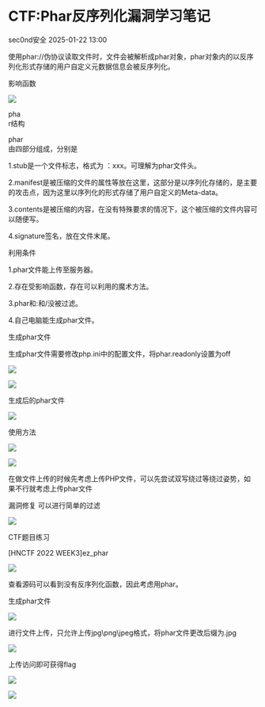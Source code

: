 #  CTF:Phar反序列化漏洞学习笔记   
 sec0nd安全   2025-01-22 13:00  
  
使用phar://伪协议读取文件时，文件会被解析成phar对象，phar对象内的以反序列化形式存储的用户自定义元数据信息会被反序列化。  
  
影响函数  
  
![](https://mmbiz.qpic.cn/sz_mmbiz_png/0LTz7Lex94WW1djaoXnQU2vDC6B8YKicn26SnkCDxiaRB2rkW5dgwxcfUBuG1neQ2dqoTGy3D9sQEwxI3XOq3ngg/640?wx_fmt=png&from=appmsg "")  
  
pha  
r结构  
  
phar  
由四部分组成，分别是  
  
1.stub是一个文件标志，格式为 ：xxx<?php xxx;__HALT_COMPILER();?>。可理解为phar文件头。  
  
2.manifest是被压缩的文件的属性等放在这里，这部分是以序列化存储的，是主要的攻击点，因为这里以序列化的形式存储了用户自定义的Meta-data。  
  
3.contents是被压缩的内容，在没有特殊要求的情况下，这个被压缩的文件内容可以随便写。  
  
4.signature签名，放在文件末尾。  
  
利用条件  
  
1.phar文件能上传至服务器。  
  
2.存在受影响函数，存在可以利用的魔术方法。  
  
3.phar和:和/没被过滤。  
  
4.自己电脑能生成phar文件。  
  
生成phar文件  
  
生成phar文件需要修改php.ini中的配置文件，将phar.readonly设置为off  
  
![](https://mmbiz.qpic.cn/sz_mmbiz_png/0LTz7Lex94WW1djaoXnQU2vDC6B8YKicnAzUe8IJwFbrHkpeVZutkL6Kdz1BsdC6nEjicbFnx5giaFy5OaPcXic2Rg/640?wx_fmt=png&from=appmsg "")  
  
![](https://mmbiz.qpic.cn/sz_mmbiz_png/0LTz7Lex94WW1djaoXnQU2vDC6B8YKicny0M7Ux2J3x2WZY1rVO516a2xNtU8RpBUVPAia4UuRV89BetojJ2wveg/640?wx_fmt=png&from=appmsg "")  
  
生成后的phar文件  
  
![](https://mmbiz.qpic.cn/sz_mmbiz_png/0LTz7Lex94WW1djaoXnQU2vDC6B8YKicnXTj98btPzt7pIhqe87Dt3KibUcBWDomvHXKNyicwp4CAxt7h1JrhBVRg/640?wx_fmt=png&from=appmsg "")  
  
使用方法  
  
  
![](https://mmbiz.qpic.cn/sz_mmbiz_png/0LTz7Lex94WW1djaoXnQU2vDC6B8YKicnfWfa6vQp9uAPR39C2UwLAM1icxUjQTjckosjJiavy5UciaEUgZeKthichQ/640?wx_fmt=png&from=appmsg "")  
  
![](https://mmbiz.qpic.cn/sz_mmbiz_png/0LTz7Lex94WW1djaoXnQU2vDC6B8YKicniaxG1ILma9SZMd7OYYrmJAH2nuBdE0UicyH4HS6hXR5L5IFica43z3HpA/640?wx_fmt=png&from=appmsg "")  
  
在做文件上传的时候先考虑上传PHP文件，可以先尝试双写绕过等绕过姿势，如果不行就考虑上传phar文件  
  
漏洞修复 可以进行简单的过滤  
  
![](https://mmbiz.qpic.cn/sz_mmbiz_png/0LTz7Lex94WW1djaoXnQU2vDC6B8YKicnjJ6RlibRHvVkx4GvjXIOw5icsicfuwQHZMvWib6xMFJRbiaA69cZRTj0SwQ/640?wx_fmt=png&from=appmsg "")  
  
CTF题目练习  
  
[HNCTF 2022 WEEK3]ez_phar  
  
![](https://mmbiz.qpic.cn/sz_mmbiz_jpg/0LTz7Lex94WW1djaoXnQU2vDC6B8YKicnT5NXKEEibeIgEYaNIVGWL3SyLVDicB5VfdRyLrpf7aLtfeWaYIsYodLA/640?wx_fmt=jpeg "")  
  
查看源码可以看到没有反序列化函数，因此考虑用phar。  
  
生成phar文件  
  
![](https://mmbiz.qpic.cn/sz_mmbiz_png/0LTz7Lex94WW1djaoXnQU2vDC6B8YKicnEDRLocQx8U3eg6iaSDW2sIWI8PoWNPd67hxlquFEicSocu4SKp2cbJ9A/640?wx_fmt=png&from=appmsg "")  
  
进行文件上传，只允许上传jpg\png\jpeg格式，将phar文件更改后缀为.jpg  
  
![](https://mmbiz.qpic.cn/sz_mmbiz_png/0LTz7Lex94WW1djaoXnQU2vDC6B8YKicnIMmTGvw0aQFTPic5SQacWQJkXcjeR7Jtws8MWQ1MbkDHef9h1wLBtgQ/640?wx_fmt=png&from=appmsg "")  
  
上传访问即可获得flag  
  
![](https://mmbiz.qpic.cn/sz_mmbiz_png/0LTz7Lex94WW1djaoXnQU2vDC6B8YKicncIjwIrsEwNFF6Lt1zlwTrHORs39Ill07mJscsr2aNnI0Kykfwia6umg/640?wx_fmt=png&from=appmsg "")  
  
![](https://mmbiz.qpic.cn/sz_mmbiz_png/0LTz7Lex94WW1djaoXnQU2vDC6B8YKicnHd4fs1tbmzicGM7P4lVP3ibYzRDVwroOFdDUrU0Rdf1dTnCz5Cg4daiaA/640?wx_fmt=png&from=appmsg "")  
  
